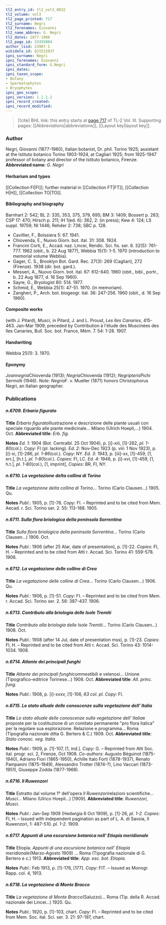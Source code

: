 ```yaml
---
tl2_entry_id: tl2_vol3_0832
tl2_volume: vol3
tl2_page_printed: 717
tl2_surname: Negri
tl2_forenames: Giovanni
tl2_name_abbrev: G. Negri
tl2_dates: 1877-1960
tl2_page_id: 33355804
author_lsid: 23987-1
wikidata_id: Q21522037
ipni_surname: Negri
ipni_forenames: Giovanni
ipni_standard_form: G.Negri
ipni_dates: 
ipni_taxon_scope: 
- Botany
- Spermatophytes
- Bryophytes
ipni_geo_scope: 
ipni_version: 1.1.1.1
ipni_record_created: 
ipni_record_modified:
---
```



> [!cite] BHL link: this entry starts at [page 717](https://www.biodiversitylibrary.org/page/33355804) of TL-2 Vol. III.
> Supporting pages: [[Abbreviations|abbreviations]], [[Layout key|layout key]].

### Author

Negri, Giovanni (1877-1960), Italian botanist, Dr. phil. Torino 1925; assistant at the Istituto botanico Torino 1903-1924, at Cagliari 1925; from 1925-1947 professor of botany and director of the Istituto botanico, Firenze. 
**Abbreviated name**: *G. Negri*

#### Herbarium and types

[[Collection FI|FI]]; further material in [[Collection FT|FT]], [[Collection H|H]], [[Collection TO|TO]].

#### Bibliography and biography

Barnhart 2: 542; BL 2: 335, 353, 375, 379, 695; BM 3: 1409; Bossert p. 283; CSP 17: 470; Hirsch p. 211; IH 1(ed. 6): 362, 2: (in press); Kew 4: 124; LS suppl. 19759; NI 1446; Rehder 2: 738; SBC p. 128.
- Cavillier, F., Boissiera 5: 67. 1941.
- Chiovenda, E., Nuovo Giorn. bot. ital. 31: 308. 1924.
- Francini Corti, E., Accad. naz. Lincei, Rendic. Sci. fis. ser. 8. 32(5): 761-777. 1962 (obit., b. 22 Aug 1877), Webbia 15(1): 1-5. 1970 (introduction to memorial volume Webbia).
- Gager, C. S., Brooklyn Bot. Gard. Rec. 27(3): 269 (Cagliari), 272 (Firenze). 1938 (dir. bot. gard.).
- Messeri, A., Nuovo Giorn. bot. ital. 67: 612-640. 1960 (obit., bibl., portr., b. 22 Aug 1877, d. 16 Sep 1960).
- Sayre, G., Bryologist 80: 514. 1977.
- Schmid, E., Webbia 25(1): 47-51. 1970. (in memoriam).
- Zangheri, P., Arch. bot. biogeogr. ital. 36: 247-256. 1960 (obit., d. 16 Sep 1960).

#### Composite works

(with J. Pitard), *Musci*, in Pitard, J. and L. Proust, *Les Iles Canaries*, 415-463. Jan-Mar 1909; preceded by Contribution à l'étude des Muscinées des Iles Canaries, Bull. Soc. bot. France, Mém. 7. 54: 1-28. 1907.

#### Handwriting

Webbia 25(1): 3. 1970.

#### Eponymy

*Joannegria*Chiovenda (1913); *Negria*Chiovenda (1912); *Negripteris*Pichi Sermolli (1946). *Note: Negria*F. v. Mueller (1871) honors Christophorus Negri, an Italian geographer.

### Publications

##### n.6709. Erbario figurato

**Title**
*Erbario figurato*illustrazione e descrizione delle piante usuali con speciale riguardo alle piante medicinale... Milano (Ulrich Hoepli,...) 1904. Oct.
**Abbreviated title**: *Erb. fig.*

**Notes**
*Ed. 1*: 1904 (Bot. Centralbl. 25 Oct 1904), p. \[i\]-xiii, \[1\]-262, *pl. 1-80*(col.). *Copy*: FI (pl. lacking).
*Ed. 2*: Nov-Dec 1923 (p. viii: 1 Nov 1923), p. \[i\]-xi, \[1\]-286, *pl. 1-86*(col.). *Copy*: NY.
*Ed. 3*: 1943, p. \[iii\]-xx, \[1\]-459, \[1, err.\], \[h.t.\], *pl. 1-80*(col.). *Copies*: FI, LC.
*Ed. 4*: 1948, p. \[i\]-xvi, \[1\]-459, \[1, h.t.\], *pl. 1-80*(col.), \[1, imprint\], *Copies*: BR, FI, NY.

##### n.6710. La vegetazione delta collina di Torino

**Title**
*La vegetazione delta collina di Torino*... Torino (Carlo Clausen...) 1905. Qu.

**Notes**
*Publ*.: 1905, p. \[1\]-76. *Copy*: FI. – Reprinted and to be cited from Mem. Aecad. r. Sci. Torino ser. 2. 55: 113-188. 1905.

##### n.6711. Sulla flora briologica della peninsola Sorrentina

**Title**
*Sulla flora briologica della peninsola Sorrentina*... Torino (Carlo Clausen...) 1906. Oct.

**Notes**
*Publ*.: 1906 (after 25 Alar, date of presentation), p. \[1\]-22. *Copies*: FI, H. – Reprinted and to be cited from Atti r. Accad. Sci. Torino 41: 559-578. 1906.

##### n.6712. La vegatazione delle colline di Crea

**Title**
*La vegatazione delle colline di Crea*... Torino (Carlo Clausen...) 1906. Qu.

**Notes**
*Publ*.: 1906, p. \[1\]-51. *Copy*: FI. – Reprinted and to be cited from Mem. r. Accad. Sci. Torino ser. 2. 56: 387-437. 1906.

##### n.6713. Contributo alla briologia delle Isole Tremiti

**Title**
*Contributo alla briologia delle Isole Tremiti*... Torino (Carlo Clausen...) 1908. Oct.

**Notes**
*Publ*.: 1908 (after 14 Jul, date of presentation mss), p. \[1\]-23. *Copies*: FI, H. – Reprinted and to be cited from Atti r. Accad. Sci. Torino 43: 1014-1034. 1908.

##### n.6714. Atlante dei principali funghi

**Title**
*Atlante dei principali funghi*commestibili e velenosi... Unione (Tipografico-editrice Torinese...) 1908. Oct.
**Abbreviated title**: *All. princ. fung.*

**Notes**
*Publ*.: 1908, p. \[i\]-xxxv, \[1\]-106, *63 col. pl. Copy*: FI.

##### n.6715. Lo stato alluale delle conoscenze sulla vegetazione dell' Italia

**Title**
*Lo stato alluale delle conoscenze sulla vegetazione dell' Italia*e proposte per la costituzione di un comitato permanente "pro flora italica" per la regolare sua esplorazione. Relazione e programma... Roma (Tipografia nazionale ditta G. Bertero & C.) 1909. Oct.
**Abbreviated title**: *Stato conosc. veg. Italia*.

**Notes**
*Publ*.: 1909, p. \[1\]-107, \[1, ind.\]. *Copy*: G. – Reprinted from Atti Soc. ital. progr. sci. 2, Firenze, Oct 1908.
*Co-authors*: Augusto Béguinot (1875-1940), Adriano Fiori (1865-1950), Achille Italo Forti (1878-1937), Renato Pampanini (1875-1949), Alessandro Trotter (1874-?), Lino Vaccari (1873-1951), Giuseppe Zodda (1877-1968).

##### n.6716. Il Ruwenzori

**Title**
Estratto dal volume 1° dell'opera *Il Ruwenzori*relazioni scientifiche... *Musci*... Milano (Ulrico Hoepli...) \[1909\].
**Abbreviated title**: *Ruwenzori, Musci*.

**Notes**
*Publ*.: Jan-Sep 1909 (Hedwigia 6 Oct 1909), p. \[1\]-26, *pl. 1-2. Copies*: FI, H. – Issued with independent pagination as part of L. A. di Savoia, Il Ruwenzori, 1: 487-510. *pl. 1-2.* 1909.

##### n.6717. Appunti di una escursione botanica nell' Etiopia meridionale

**Title**
Etiopia. *Appunti di una escursione botanica nell' Etiopia meridionale*(Marzo-Agosto 1909) ... Roma (Tipografia nazionale di G. Bertero e c.) 1913.
**Abbreviated title**: *App. esc. bot. Etiopia*.

**Notes**
*Publ*.: Feb 1913, p. \[1\]-176, \[177\]. *Copy*: FIT. – Issued as Monogr. Rapp. col. 4, 1913.

##### n.6718. La vegetazione di Monte Bracco

**Title**
*La vegetazione di Monte Bracco*(Saluzzo)... Roma (Tip. della R. Accad. nazionale dei Lincei...) 1920. Qu.

**Notes**
*Publ*.: 1920, p. \[1\]-103, chart. *Copy*: FI. – Reprinted and to be cited from Mem. Soc. ital. Sci. ser. 3. 21: 97-197, chart.

